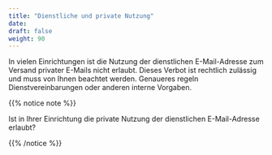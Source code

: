 ```yaml
---
title: "Dienstliche und private Nutzung"
date: 
draft: false
weight: 90
---
```


In vielen Einrichtungen ist die Nutzung der dienstlichen E-Mail-Adresse zum Versand privater E-Mails nicht erlaubt. Dieses Verbot ist rechtlich zulässig und muss von Ihnen beachtet werden. Genaueres regeln Dienstvereinbarungen oder anderen interne Vorgaben.

{{% notice note %}}

Ist in Ihrer Einrichtung die private Nutzung der dienstlichen E-Mail-Adresse erlaubt?

{{% /notice %}}

